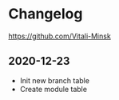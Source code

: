 # Changelog
<https://github.com/Vitali-Minsk>

## 2020-12-23
- Init new branch table
- Create module table
